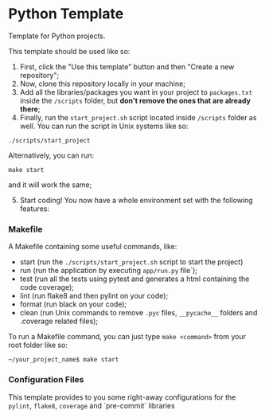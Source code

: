 # Python Template
Template for Python projects.

This template should be used like so:

1. First, click the "Use this template" button and then "Create a new repository";
2. Now, clone this repository locally in your machine;
3. Add all the libraries/packages you want in your project to `packages.txt` inside the `/scripts` folder, but <b>don't remove the ones that are already there</b>;
4. Finally, run the `start_project.sh` script located inside `/scripts` folder as well. You can run the script in Unix systems like so:

```shell
./scripts/start_project
```

Alternatively, you can run:

```shell
make start
```

and it will work the same;

5. Start coding! You now have a whole environment set with the following features:

### Makefile

A Makefile containing some useful commands, like:
* start (run the `./scripts/start_project.sh` script to start the project)
* run (run the application by executing `app/run.py` file`);
* test (run all the tests using pytest and generates a html containing the code coverage);
* lint (run flake8 and then pylint on your code);
* format (run black on your code);
* clean (run Unix commands to remove `.pyc` files, `__pycache__` folders and .coverage related files);

To run a Makefile command, you can just type `make <command>` from your root folder like so:
```shell
~/your_project_name$ make start
```

### Configuration Files

This template provides to you some right-away configurations for the `pylint`, `flake8`, `coverage` and `pre-commit´ libraries

